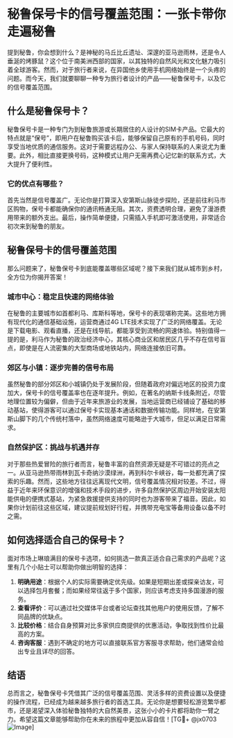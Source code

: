 # 秘鲁保号卡的信号覆盖范围：一张卡带你走遍秘鲁

提到秘鲁，你会想到什么？是神秘的马丘比丘遗址、深邃的亚马逊雨林，还是令人垂涎的烤豚鼠？这个位于南美洲西部的国家，以其独特的自然风光和文化魅力吸引着全球游客。然而，对于旅行者来说，在异国他乡使用手机网络始终是一个头疼的问题。而今天，我们就要聊聊一种专为旅行者设计的产品——秘鲁保号卡，以及它的信号覆盖范围。

## 什么是秘鲁保号卡？

秘鲁保号卡是一种专门为到秘鲁旅游或长期居住的人设计的SIM卡产品。它最大的特点就是“保号”，即用户在秘鲁购买该卡后，能够保留自己原有的手机号码，同时享受当地优质的通信服务。这对于需要远程办公、与家人保持联系的人来说尤为重要。此外，相比直接更换号码，这种模式让用户无需再费心记忆新的联系方式，大大提升了便利性。

### 它的优点有哪些？

首先当然是信号覆盖广。无论你是打算深入安第斯山脉徒步探险，还是前往利马市区购物，保号卡都能确保你的通讯畅通无阻。其次，资费透明合理，避免了漫游费用带来的额外支出。最后，操作简单便捷，只需插入手机即可激活使用，非常适合初次来到秘鲁的朋友。

## 秘鲁保号卡的信号覆盖范围

那么问题来了，秘鲁保号卡到底能覆盖哪些区域呢？接下来我们就从城市到乡村，全方位为你揭开答案！

### 城市中心：稳定且快速的网络体验

在秘鲁的主要城市如首都利马、库斯科等地，保号卡的表现堪称完美。这些地方拥有现代化的通信基础设施，运营商通过4G LTE技术实现了广泛的网络覆盖。无论是下载电影、观看直播，还是在线导航，都能享受到流畅的网速体验。特别值得一提的是，利马作为秘鲁的政治经济中心，其核心商业区和居民区几乎不存在信号盲点，即使是在人流密集的大型商场或地铁站内，网络连接依旧可靠。

### 郊区与小镇：逐步完善的信号布局

虽然秘鲁的部分郊区和小城镇仍处于发展阶段，但随着政府对偏远地区的投资力度加大，保号卡的信号覆盖率也在逐年提升。例如，在著名的纳斯卡线条附近，尽管地理位置较为偏僻，但由于近年来旅游业的发展，当地运营商已经铺设了基础的移动基站，使得游客可以通过保号卡实现基本通话和数据传输功能。同样地，在安第斯山脚下的几个传统村落中，虽然网络速度可能略逊于大城市，但足以满足日常需求。

### 自然保护区：挑战与机遇并存

对于那些热爱冒险的旅行者而言，秘鲁丰富的自然资源无疑是不可错过的亮点之一。从亚马逊热带雨林到瓦卡奇纳沙漠绿洲，再到科尔卡峡谷，每一处都充满了探索的乐趣。然而，这些地方往往远离现代文明，信号覆盖情况相对较差。不过，得益于近年来环保意识的增强和技术手段的进步，许多自然保护区周边开始安装太阳能供电的便携式基站，为紧急救援提供支持的同时也为游客带来了福音。因此，如果你计划前往这些区域，建议提前规划好行程，并携带充电宝等备用设备以备不时之需。

## 如何选择适合自己的保号卡？

面对市场上琳琅满目的保号卡选项，如何挑选一款真正适合自己需求的产品呢？这里有几个小贴士可以帮助你做出明智的选择：

1. **明确用途**：根据个人的实际需要确定优先级。如果是短期出差或探亲访友，可以选择包月套餐；而如果经常往返于多个国家，则应该考虑支持多国漫游的服务。
2. **查看评价**：可以通过社交媒体平台或者论坛查找其他用户的使用反馈，了解不同品牌的优缺点。
3. **比较价格**：结合自身预算对比多家供应商提供的优惠活动，争取找到性价比最高的方案。
4. **咨询客服**：遇到不确定的地方可以直接联系官方客服寻求帮助，他们通常会给出专业且详尽的回答。

## 结语

总而言之，秘鲁保号卡凭借其广泛的信号覆盖范围、灵活多样的资费设置以及便捷的操作流程，已经成为越来越多旅行者的首选工具。无论你是想要轻松游览繁华都市，还是渴望深入体验秘鲁独特的大自然美景，这张小小的卡片都将助你一臂之力。希望这篇文章能够帮助你在未来的旅程中更加从容自信！[TG💪+ @jx0703 ![Image](https://github.com/user-attachments/assets/dbca1d08-cadb-493c-b0ec-ad6f7a83f270)]